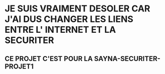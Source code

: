 # JE SUIS VRAIMENT DESOLER CAR J'AI DUS CHANGER LES LIENS ENTRE L' INTERNET ET LA SECURITER

## CE PROJET C'EST POUR LA SAYNA-SECURITER-PROJET1
